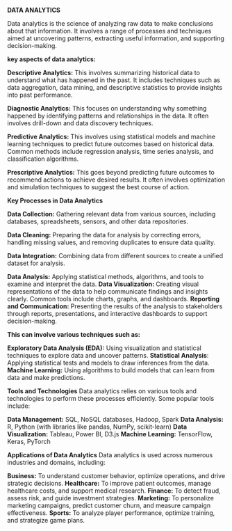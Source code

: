 **DATA ANALYTICS**

Data analytics is the science of analyzing raw data to make conclusions about that information. 
It involves a range of processes and techniques aimed at uncovering patterns, extracting useful information, and supporting decision-making. 

**key aspects of data analytics:**

**Descriptive Analytics:**
This involves summarizing historical data to understand what has happened in the past. 
It includes techniques such as data aggregation, data mining, and descriptive statistics to provide insights into past performance.

**Diagnostic Analytics:** 
This focuses on understanding why something happened by identifying patterns and relationships in the data. 
It often involves drill-down and data discovery techniques.

**Predictive Analytics:** 
This involves using statistical models and machine learning techniques to predict future outcomes based on historical data. 
Common methods include regression analysis, time series analysis, and classification algorithms.

**Prescriptive Analytics:** 
This goes beyond predicting future outcomes to recommend actions to achieve desired results. 
It often involves optimization and simulation techniques to suggest the best course of action.

**Key Processes in Data Analytics**

**Data Collection:** Gathering relevant data from various sources, including databases, spreadsheets, sensors, and other data repositories.

**Data Cleaning:** Preparing the data for analysis by correcting errors, handling missing values, and removing duplicates to ensure data quality.

**Data Integration:** Combining data from different sources to create a unified dataset for analysis.

**Data Analysis:** Applying statistical methods, algorithms, and tools to examine and interpret the data. 
**Data Visualization:** 
Creating visual representations of the data to help communicate findings and insights clearly. Common tools include charts, graphs, and dashboards.
**Reporting and Communication:**
Presenting the results of the analysis to stakeholders through reports, presentations, and interactive dashboards to support decision-making.

**This can involve various techniques such as:**

**Exploratory Data Analysis (EDA):**
Using visualization and statistical techniques to explore data and uncover patterns.
**Statistical Analysis**:
Applying statistical tests and models to draw inferences from the data.
**Machine Learning:** 
Using algorithms to build models that can learn from data and make predictions.

**Tools and Technologies**
Data analytics relies on various tools and technologies to perform these processes efficiently. Some popular tools include:

**Data Management:**
SQL, NoSQL databases, Hadoop, Spark
**Data Analysis:** 
R, Python (with libraries like pandas, NumPy, scikit-learn)
**Data Visualization:**
Tableau, Power BI, D3.js
**Machine Learning:** 
TensorFlow, Keras, PyTorch

**Applications of Data Analytics**
Data analytics is used across numerous industries and domains, including:

**Business:**
To understand customer behavior, optimize operations, and drive strategic decisions.
**Healthcare:**
To improve patient outcomes, manage healthcare costs, and support medical research.
**Finance:** 
To detect fraud, assess risk, and guide investment strategies.
**Marketing:** 
To personalize marketing campaigns, predict customer churn, and measure campaign effectiveness.
**Sports:**
To analyze player performance, optimize training, and strategize game plans.
